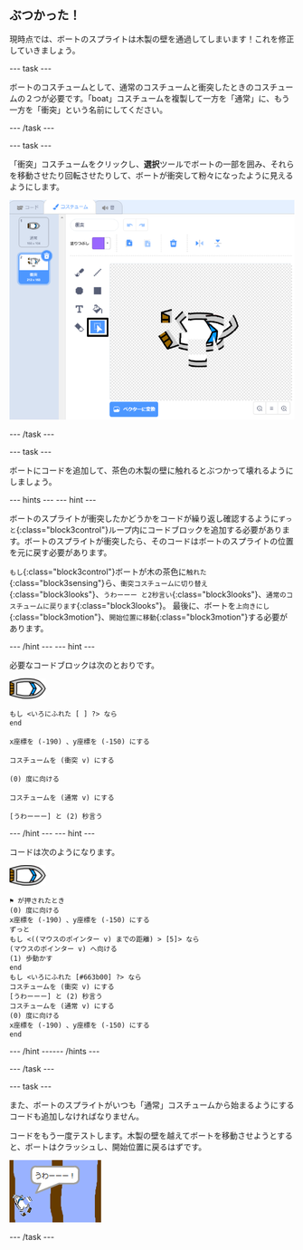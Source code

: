 ## ぶつかった！

現時点では、ボートのスプライトは木製の壁を通過してしまいます！これを修正していきましょう。

--- task ---

ボートのコスチュームとして、通常のコスチュームと衝突したときのコスチュームの２つが必要です。「boat」コスチュームを複製して一方を「通常」に、もう一方を「衝突」という名前にしてください。

--- /task ---

--- task ---

「衝突」コスチュームをクリックし、**選択**ツールでボートの一部を囲み、それらを移動させたり回転させたりして、ボートが衝突して粉々になったように見えるようにします。

![スクリーンショット](images/boat-hit-costume-annotated.png)

--- /task ---

--- task ---

ボートにコードを追加して、茶色の木製の壁に触れるとぶつかって壊れるようにしましょう。

--- hints ---
 --- hint ---

ボートのスプライトが衝突したかどうかをコードが繰り返し確認するように`ずっと`{:class="block3control"}ループ内にコードブロックを追加する必要があります。ボートのスプライトが衝突したら、そのコードはボートのスプライトの位置を元に戻す必要があります。

`もし`{:class="block3control"}ボートが木の茶色に`触れた`{:class="block3sensing"}ら、`衝突コスチュームに切り替え`{:class="block3looks"}、`うわーーー と2秒言い`{:class="block3looks"}、`通常のコスチュームに戻ります`{:class="block3looks"}。 最後に、ボートを`上向きにし`{:class="block3motion"}、`開始位置に移動`{:class="block3motion"}する必要があります。

--- /hint --- --- hint ---

必要なコードブロックは次のとおりです。

![ボートのスプライト](images/boat_resize.png)

```blocks3
もし <いろにふれた [ ] ?> なら
end

x座標を (-190) 、y座標を (-150) にする

コスチュームを (衝突 v) にする

(0) 度に向ける

コスチュームを (通常 v) にする

[うわーーー] と (2) 秒言う
```

--- /hint --- --- hint ---

コードは次のようになります。

![ボートのスプライト](images/boat_resize.png)

```blocks3
⚑ が押されたとき
(0) 度に向ける
x座標を (-190) 、y座標を (-150) にする
ずっと 
もし <((マウスのポインター v) までの距離) > [5]> なら 
(マウスのポインター v) へ向ける
(1) 歩動かす
end
もし <いろにふれた [#663b00] ?> なら 
コスチュームを (衝突 v) にする
[うわーーー] と (2) 秒言う
コスチュームを (通常 v) にする
(0) 度に向ける
x座標を (-190) 、y座標を (-150) にする
end
```

--- /hint ------ /hints ---

--- /task ---

--- task ---

また、ボートのスプライトがいつも「通常」コスチュームから始まるようにするコードも追加しなければなりません。

コードをもう一度テストします。木製の壁を越えてボートを移動させようとすると、ボートはクラッシュし、開始位置に戻るはずです。

![スクリーンショット](images/boat-crash.png)

--- /task ---